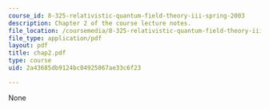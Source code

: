 ```yaml
---
course_id: 8-325-relativistic-quantum-field-theory-iii-spring-2003
description: Chapter 2 of the course lecture notes.
file_location: /coursemedia/8-325-relativistic-quantum-field-theory-iii-spring-2003/2a43685db9124bc04925067ae33c6f23_chap2.pdf
file_type: application/pdf
layout: pdf
title: chap2.pdf
type: course
uid: 2a43685db9124bc04925067ae33c6f23

---
```

None